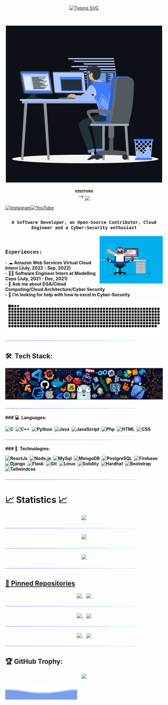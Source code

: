 <div align="center" style="padding: 20px;">

[![Typing SVG](https://readme-typing-svg.herokuapp.com/?color=bb9af7&center=true&vCenter=true&lines=Hello+World!;Keep+it+simple.;Stay+curious!;Learn+everyday.;Code+with+passion.;Dream+big.+Start+small.;Make+it+happen.;Stay+positive!;Coding+is+life.;Embrace+the+bugs.;Think.+Code.+Repeat.;Crafting+digital+worlds.;Debugging+is+learning.;Coding+dreamer.;Pixel+by+pixel,+line+by+line.;Hack+the+planet!;Innovate+and+iterate.;Logic+is+the+language.;Unlocking+potential+through+code.;Bytes+of+brilliance.;Art+of+algorithms.;Create,+code,+conquer!;Coding+is+poetry+in+motion.;Ctrl+C,+Ctrl+V,+Ctrl+Success!;From+ideas+to+implementation.;Endless+possibilities+in+code.;Coding+unlocks+doors+to+imagination.;Dream+it,+code+it,+build+it.;Crafting+the+digital+future.;Coding+is+my+superpower.;In+the+realm+of+bits+and+bytes.;Algorithm+architect.;Unleashing+creativity+through+code.;Binary+thoughts,+limitless+visions.;Code+is+my+canvas.;Creating+tomorrow+today.;Passionate+about+programming.;Breaking+the+code+barriers.;Crafting+digital+masterpieces.;In+code,+we+trust.;Finding+beauty+in+logic.;])](https://git.io/typing-svg)


</div>

<p align="center">
	<img src="/assets/animation.gif" alt="Banner">
</p>
<p align="center">
    <b>ᴠɪsɪᴛᴏʀs</b><br>
 -->    <img align="middle" src="https://profile-counter.glitch.me/Quicksilver-lab/count.svg" />
</p>

[![Instagram](https://img.shields.io/badge/Instagram-%23E4405F.svg?logo=Instagram&logoColor=white)](https://instagram.com/quicksilver437)[![YouTube](https://img.shields.io/badge/YouTube-%23FF0000.svg?logo=YouTube&logoColor=white)](https://youtube.com/@sadaa_codes) 

## <p align="center">
<h4 align="center"><samp>A Software Developer, an Open-Source Contributor, Cloud Engineer and a Cyber-Security enthusiast </samp></h4></p>

<div>
<img align="right" src="/assets/coder.gif" width="40%"/>
  <br>

<h3><b><samp>Experiences:</samp></b></h3>
- ☁  <b>Amazon Web Services Virtual Cloud Intern (July, 2022 - Sep, 2022) <b><br>
- 🕵🏻 <b>Software Engineer Intern at Modelling Cops (July, 2021 - Dec, 2021) </b><br>
- 💬 <b>Ask me about DSA/Cloud Computing/Cloud Architecture/Cyber Security</b><br>
- 🤔 <b>I’m looking for help with how to excel in Cyber-Security</b><br>
</div>

<p align="center">
  <img src="/assets/snake.svg">             
  <img src="/assets/line.gif">             
</p>

## 🛠 &nbsp;Tech Stack:

<p align="center">
  <img src="/assets/tools.png">             
</p>

<p  align="center">
<img src="/assets/line.gif">
</p>
### 💻 &nbsp;Languages:

![C](https://img.shields.io/badge/-C-05122A?style=flat&logo=C&logoColor=00599C)&nbsp;
![C++](https://img.shields.io/badge/-C++-05122A?style=flat&logo=C%2B%2B&logoColor=00599C)&nbsp;
![Python](https://img.shields.io/badge/-Python-05122A?style=flat&logo=python)&nbsp;
![Java](https://img.shields.io/badge/-Java-05122A?style=flat&logo=java&logoColor=00599C)&nbsp;
![JavaScript](https://img.shields.io/badge/-JavaScript-05122A?style=flat&logo=javascript)&nbsp;
![Php](https://img.shields.io/badge/-Php-05122A?style=flat&logo=php)&nbsp;
![HTML](https://img.shields.io/badge/-Html-05122A?style=flat&logo=html)&nbsp;
![CSS](https://img.shields.io/badge/-Css-05122A?style=flat&logo=css)&nbsp;

<p  align="center">
<img src="/assets/line.gif">
</p>
### 🚀 &nbsp;Technologies:

![ReactJs](https://img.shields.io/badge/-React-05122A?style=flat&logo=react)&nbsp;
![Node.js](https://img.shields.io/badge/-Node.js-05122A?style=flat&logo=node.js)&nbsp;
![MySql](https://img.shields.io/badge/-Mysql-05122A?style=flat&logo=mysql)&nbsp;
![MongoDB](https://img.shields.io/badge/-MongoDB-05122A?style=flat&logo=mongodb)&nbsp;
![PostgreSQL](https://img.shields.io/badge/-PostgreSQL-05122A?style=flat&logo=postgresql)&nbsp;
![Firebase](https://img.shields.io/badge/-Firebase-05122A?style=flat&logo=firebase)&nbsp;
![Django](https://img.shields.io/badge/-Django-05122A?style=flat&logo=django)&nbsp;
![Flask](https://img.shields.io/badge/-Flask-05122A?style=flat&logo=flask)&nbsp;
![Git](https://img.shields.io/badge/-Git-05122A?style=flat&logo=git)&nbsp;
![Linux](https://img.shields.io/badge/-Linux-05122A?style=flat&logo=linux)&nbsp;
![Solidity](https://img.shields.io/badge/-Solidity-05122A?style=flat&logo=solidity)&nbsp;
![Hardhat](https://img.shields.io/badge/-Hardhat-05122A?style=flat&logo=hardhat)&nbsp;
![Bootstrap](https://img.shields.io/badge/-Bootstrap-05122A?style=flat&logo=bootstrap)&nbsp;
![Tailwindcss](https://img.shields.io/badge/-Tailwindcss-05122A?style=flat&logo=tailwindcss)&nbsp;


<p  align="center">
<img src="/assets/line.gif">             
</p>

# 📈 Statistics 📈

<p align="center">
  <a href="https://github.com/king04aman">
    <img align="center" src="https://github-profile-summary-cards.vercel.app/api/cards/profile-details?username=Quicksilver-lab&theme=github_dark" /> 
	  </p>
	  <p  align="center">
<img src="/assets/line.gif">
</p>

   <p align="center">
    <img src="https://github-readme-stats.vercel.app/api?username=Quicksilver-lab&show_icons=true&theme=github_dark&hide_border=true" />
	  </p>
	  
<p align="center">
<img src="/assets/line.gif">
</p>

<p align="center">
    <img src="https://github-readme-streak-stats.herokuapp.com/?user=Quicksilver-lab&theme=github-dark-blue&hide_border=true" />
</p>

<p  align="center">
<img src="/assets/line.gif">             
</p>

<!-- TODO: Update Repos -->
## 📕 Pinned Repositories
<div align="center">
<a href="https://github.com/Quicksilver-lab/Random-Password-Gen/">
  <img align="center" src="https://github-readme-stats.vercel.app/api/pin/?username=Quicksilver-lab&repo=Random-Password-Gen&show_icons=true&theme=tokyonight" />
</a> &nbsp;&nbsp;
<a href="https://github.com/Quicksilver-lab/BookMark">
  <img align="center" src="https://github-readme-stats.vercel.app/api/pin/?username=Quicksilver-lab&repo=BookMark&show_icons=true&theme=tokyonight" />
</a><br/>
	
<p  align="center">
<img src="/assets/line.gif">             
</p>
 
<a href="https://github.com/Quicksilver-lab/Samurai-Fighter">
  <img align="center" src="https://github-readme-stats.vercel.app/api/pin/?username=Quicksilver-lab&repo=Samurai-Fighter&show_icons=true&theme=tokyonight" />
</a>&nbsp;&nbsp;
<a href="https://github.com/Quicksilver-lab/Ludo">
  <img align="center" src="https://github-readme-stats.vercel.app/api/pin/?username=Quicksilver-lab&repo=Ludo&show_icons=true&theme=tokyonight" />
</a><br/>

<p  align="center">
<img src="/assets/line.gif">             
</p>

<a href="https://github.com/Quicksilver-lab/Weather-Forcast">
  <img align="center" src="https://github-readme-stats.vercel.app/api/pin/?username=Quicksilver-lab&repo=Weather-Forcast&show_icons=true&theme=tokyonight" />
</a>&nbsp;&nbsp;
<a href="https://github.com/Quicksilver-lab/Average-Calculator">
  <img align="center" src="https://github-readme-stats.vercel.app/api/pin/?username=Quicksilver-lab&repo=Average-Calculator&show_icons=true&theme=tokyonight" />
</a><br/>
</div> 

<p  align="center">
<img src="/assets/line.gif">
</p>

## 🏆 GitHub Trophy:
<p align="center">
<a href="https://github.com/king04aman/">
  <img width=800 src="https://github-profile-trophy.vercel.app/?username=king04aman&column=8&theme=onedark&no-frame=true&no-bg=true"/>
</a>
</p>

![QuickSilver](/assets/footer.svg)
